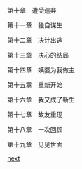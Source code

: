 
第十章　遭受遗弃

第十一章　独自谋生

第十二章　决计出逃

第十三章　决心的结局

第十四章　姨婆为我做主

第十五章　重新开始

第十六章　我又成了新生

第十七章　故友重现

第十八章　一次回顾

第十九章　见见世面

[next](page5)
